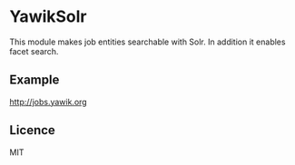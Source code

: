 YawikSolr
=========

This module makes job entities searchable with Solr. In addition it enables facet search.


Example
-------

http://jobs.yawik.org


Licence
-------

MIT